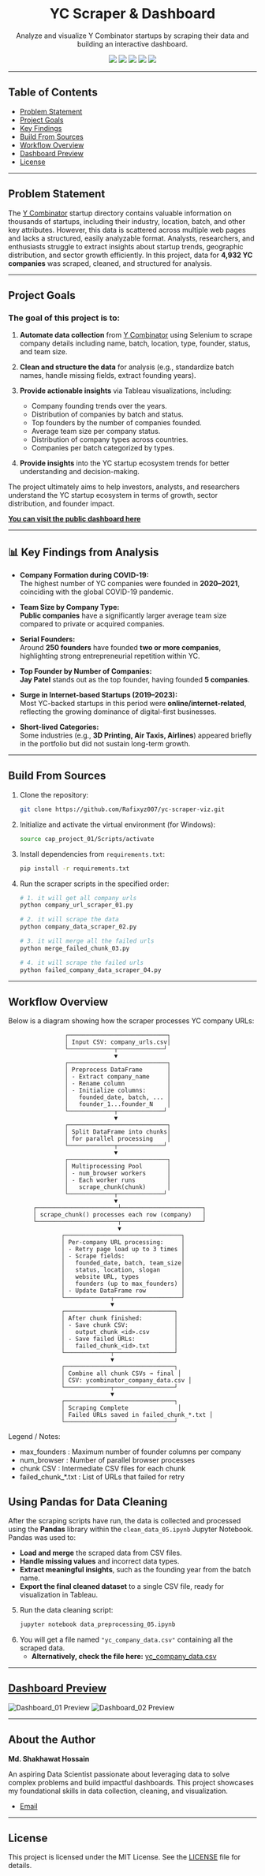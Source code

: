 <div align="center">
  <h1>YC Scraper & Dashboard</h1>
  <p>Analyze and visualize Y Combinator startups by scraping their data and building an interactive dashboard.</p>

  <p>
    <img src="https://img.shields.io/badge/Project%20Status-Completed-green">
    <img src="https://img.shields.io/badge/Python-3.13-blue">
    <img src="https://img.shields.io/badge/Selenium-4.34.2-red">
    <img src="https://img.shields.io/badge/Pandas-2.3.1-informational">
    <img src="https://img.shields.io/badge/Tableau-informational">
  </p>
</div>

---

## Table of Contents
- [Problem Statement](#problem-statement)
- [Project Goals](#project-goals)
- [Key Findings](#-key-findings-from-analysis)
- [Build From Sources](#build-from-sources)
- [Workflow Overview](#workflow-overview)
- [Dashboard Preview](#dashboard-preview)
- [License](#license)

---

## Problem Statement

The [Y Combinator](https://www.ycombinator.com) startup directory contains valuable information on thousands of startups, including their industry, location, batch, and other key attributes. However, this data is scattered across multiple web pages and lacks a structured, easily analyzable format. Analysts, researchers, and enthusiasts struggle to extract insights about startup trends, geographic distribution, and sector growth efficiently.
In this project, data for **4,932 YC companies** was scraped, cleaned, and structured for analysis.


---

## Project Goals

### The goal of this project is to:

1.  **Automate data collection** from [Y Combinator](https://www.ycombinator.com/companies) using Selenium to scrape company details including name, batch, location, type, founder, status, and team size.

2.  **Clean and structure the data** for analysis (e.g., standardize batch names, handle missing fields, extract founding years).

3.  **Provide actionable insights** via Tableau visualizations, including:
    * Company founding trends over the years.
    * Distribution of companies by batch and status.
    * Top founders by the number of companies founded.
    * Average team size per company status.
    * Distribution of company types across countries.
    * Companies per batch categorized by types.

4.  **Provide insights** into the YC startup ecosystem trends for better understanding and decision-making.

The project ultimately aims to help investors, analysts, and researchers understand the YC startup ecosystem in terms of growth, sector distribution, and founder impact.

[**You can visit the public dashboard here**](https://public.tableau.com/app/profile/md.shakhawat.hossain7416/viz/StartupLandscapeDashboard20052025/StartupLandscapeDashboard20052025#1)

---


## 📊 Key Findings from Analysis

- **Company Formation during COVID-19:**  
  The highest number of YC companies were founded in **2020–2021**, coinciding with the global COVID-19 pandemic.  

- **Team Size by Company Type:**  
  **Public companies** have a significantly larger average team size compared to private or acquired companies.  

- **Serial Founders:**  
  Around **250 founders** have founded **two or more companies**, highlighting strong entrepreneurial repetition within YC.  

- **Top Founder by Number of Companies:**  
  **Jay Patel** stands out as the top founder, having founded **5 companies**.  

- **Surge in Internet-based Startups (2019–2023):**  
  Most YC-backed startups in this period were **online/internet-related**, reflecting the growing dominance of digital-first businesses.  

- **Short-lived Categories:**  
  Some industries (e.g., **3D Printing, Air Taxis, Airlines**) appeared briefly in the portfolio but did not sustain long-term growth.  

---

## Build From Sources

1.  Clone the repository:
    ```bash
    git clone https://github.com/Rafixyz007/yc-scraper-viz.git
    ```
2.  Initialize and activate the virtual environment (for Windows):
    ```bash
    source cap_project_01/Scripts/activate
    ```
3.  Install dependencies from `requirements.txt`:
    ```bash
    pip install -r requirements.txt
    ```
4.  Run the scraper scripts in the specified order:
    ```bash
    # 1. it will get all company urls
    python company_url_scraper_01.py 

    # 2. it will scrape the data
    python company_data_scraper_02.py 

    # 3. it will merge all the failed urls
    python merge_failed_chunk_03.py 

    # 4. it will scrape the failed urls
    python failed_company_data_scraper_04.py
    ```

---

## Workflow Overview

Below is a diagram showing how the scraper processes YC company URLs:

                    ┌────────────────────────────┐
                    │ Input CSV: company_urls.csv│
                    └─────────────┬─────────────┘
                                  ▼
                    ┌────────────────────────────┐
                    │ Preprocess DataFrame       │
                    │ - Extract company_name     │
                    │ - Rename column            │
                    │ - Initialize columns:      │
                    │   founded_date, batch, ... │
                    │   founder_1...founder_N    │
                    └─────────────┬─────────────┘
                                  ▼
                    ┌────────────────────────────┐
                    │ Split DataFrame into chunks│
                    │ for parallel processing    │
                    └─────────────┬─────────────┘
                                  ▼
                    ┌────────────────────────────┐
                    │ Multiprocessing Pool       │
                    │ - num_browser workers      │
                    │ - Each worker runs         │
                    │   scrape_chunk(chunk)      │
                    └─────────────┬─────────────┘
                                  ▼
           ┌───────────────────────┴───────────────────────┐
           │ scrape_chunk() processes each row (company)   │
           └───────────────────────┬───────────────────────┘
                                   ▼
                   ┌─────────────────────────────────┐
                   │ Per-company URL processing:     │
                   │ - Retry page load up to 3 times │
                   │ - Scrape fields:                │
                   │   founded_date, batch, team_size│
                   │   status, location, slogan      │
                   │   website URL, types            │
                   │   founders (up to max_founders) │
                   │ - Update DataFrame row          │
                   └─────────────┬───────────────────┘
                                 ▼
                   ┌───────────────────────────────┐
                   │ After chunk finished:         │
                   │ - Save chunk CSV:             │
                   │   output_chunk_<id>.csv       │
                   │ - Save failed URLs:           │
                   │   failed_chunk_<id>.txt       │
                   └─────────────┬─────────────────┘
                                 ▼
                   ┌───────────────────────────────┐
                   │ Combine all chunk CSVs → final │
                   │ CSV: ycombinator_company_data.csv │
                   └─────────────┬─────────────────┘
                                 ▼
                   ┌───────────────────────────────┐
                   │ Scraping Complete              │
                   │ Failed URLs saved in failed_chunk_*.txt │
                   └───────────────────────────────┘

Legend / Notes:
- max_founders : Maximum number of founder columns per company
- num_browser  : Number of parallel browser processes
- chunk CSV    : Intermediate CSV files for each chunk
- failed_chunk_*.txt : List of URLs that failed for retry


## Using Pandas for Data Cleaning
After the scraping scripts have run, the data is collected and processed using the **Pandas** library within the `clean_data_05.ipynb` Jupyter Notebook. Pandas was used to:
* **Load and merge** the scraped data from CSV files.
* **Handle missing values** and incorrect data types.
* **Extract meaningful insights**, such as the founding year from the batch name.
* **Export the final cleaned dataset** to a single CSV file, ready for visualization in Tableau.

5.  Run the data cleaning script:
    ```bash
    jupyter notebook data_preprocessing_05.ipynb
    ```
6.  You will get a file named `"yc_company_data.csv"` containing all the scraped data.
    * **Alternatively, check the file here:** [yc_company_data.csv](https://github.com/Rafixyz007/yc-scraper-viz/blob/main/capstone%20project%2001/source/yc_company_data.csv)

---

## [Dashboard Preview](https://public.tableau.com/app/profile/md.shakhawat.hossain7416/viz/StartupLandscapeDashboard20052025/StartupLandscapeDashboard20052025)

![Dashboard_01 Preview](https://github.com/Rafixyz007/yc-scraper-viz/blob/main/Yc_scraper/assets/dashboard_01.png)
![Dashboard_02 Preview](https://github.com/Rafixyz007/yc-scraper-viz/blob/main/Yc_scraper/assets/dashboard_02.png)


---

## About the Author
**Md. Shakhawat Hossain**

An aspiring Data Scientist passionate about leveraging data to solve complex problems and build impactful dashboards. This project showcases my foundational skills in data collection, cleaning, and visualization.

-   [Email](shakhawat430007@gmail.com)

---

## License

This project is licensed under the MIT License. See the [LICENSE](LICENSE) file for details.
